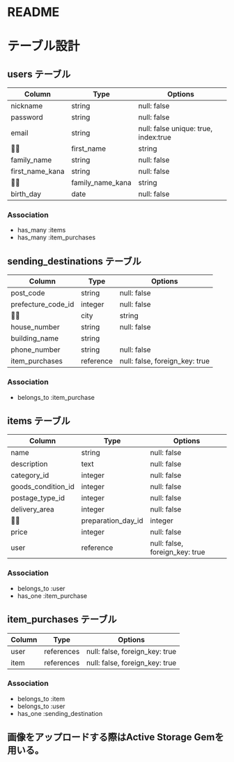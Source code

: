 # README

# テーブル設計
## users テーブル
| Column           | Type       | Options     |
| ---------------- | ------     | ----------- |
| nickname         | string     | null: false |
| password         | string     | null: false |
| email            | string     | null: false unique: true, index:true |
| first_name       | string     | null: false |
| family_name      | string     | null: false |
| first_name_kana  | string     | null: false |
| family_name_kana | string     | null: false |
| birth_day        | date       | null: false |
### Association
- has_many :items
- has_many :item_purchases


## sending_destinations テーブル
| Column                       |  Type        |   Options   |
| ---------------------------- | -----------  | ----------- |
| post_code                    | string       | null: false |
| prefecture_code_id           | integer      | null: false |
| city                         | string       | null: false |
| house_number                 | string       | null: false |  
| building_name                | string       |             |
| phone_number                 | string       | null: false |
| item_purchases               | reference   | null: false, foreign_key: true | 
### Association
- belongs_to :item_purchase


## items テーブル
| Column             | Type       | Options     |
| ------------------ | ---------- | ------------|
| name               | string     | null: false |
| description        | text       | null: false |
| category_id        | integer    | null: false |
| goods_condition_id | integer    | null: false |
| postage_type_id    | integer    | null: false | 
| delivery_area      | integer    | null: false |
| preparation_day_id | integer    | null: false |
| price              | integer    | null: false |
| user               | reference   | null: false, foreign_key: true | 
### Association
- belongs_to :user
- has_one :item_purchase


## item_purchases テーブル
| Column          | Type       | Options     |
| ----------------| ---------- | ------------| 
| user        | references | null: false, foreign_key: true |
| item        | references | null: false, foreign_key: true |
### Association
- belongs_to :item
- belongs_to :user
- has_one :sending_destination


## 画像をアップロードする際はActive Storage Gemを用いる。